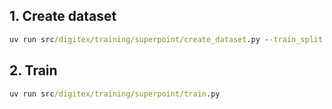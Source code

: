 ## 1. Create dataset

```cmd
uv run src/digitex/training/superpoint/create_dataset.py --train_split 0.8 --augment --aug_images 100 --visualize --vis_images 50
```

## 2. Train
```cmd
uv run src/digitex/training/superpoint/train.py
```